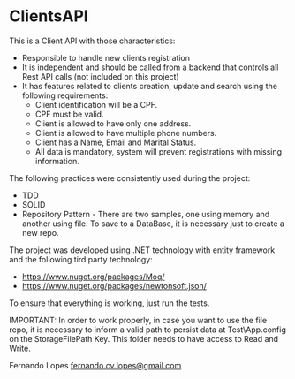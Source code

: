 # ClientsAPI

This is a Client API with those characteristics:
* Responsible to handle new clients registration
* It is independent and should be called from a backend that controls all Rest API calls (not included on this project)
* It has features related to clients creation, update and search using the following requirements:
  * Client identification will be a CPF.
  * CPF must be valid.
  * Client is allowed to have only one address.
  * Client is allowed to have multiple phone numbers.
  * Client has a Name, Email and Marital Status.
  * All data is mandatory, system will prevent registrations with missing information.

The following practices were consistently used during the project:
* TDD
* SOLID
* Repository Pattern - There are two samples, one using memory and another using file. To save to a DataBase, it is necessary just to create a new repo.

The project was developed using .NET technology with entity framework and the following tird party technology:
- https://www.nuget.org/packages/Moq/
- https://www.nuget.org/packages/newtonsoft.json/

To ensure that everything is working, just run the tests.

IMPORTANT: In order to work properly, in case you want to use the file repo, it is necessary to inform a valid path to persist data at Test\App.config on the StorageFilePath Key. This folder needs to have access to Read and Write.

Fernando Lopes
fernando.cv.lopes@gmail.com
